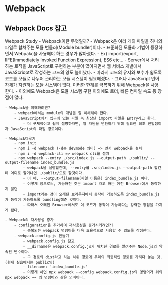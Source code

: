 # Webpack

## Webpack Docs 참고

Webpack Study
    - Webpack이란 무엇일까?
        - Webpack은 여러 개의 파일을 하나의 파일로 합쳐주는 모듈 번들러(Module bundler)이다.
        - 표준화된 모듈화 기법이 등장하면서 Webpakc을 사용해야 하는 경우가 많아졌다.
            - Ex) import/export, IIFE(Immediately Invoked Function Expression), ES6 etc...
        - Server에서 처리하는 로직을 JavaScript로 구현하는 부분이 많아지면서 웹 서비스 개발에서 JavaScriopt로 작성하는 코드의 양도 늘어났다. 
        - 따라서 코드의 유지와 보수가 쉽도록 코드를 모듈로 나누어 관리하는 모듈 시스템이 필요해졌다.
        - 그러나 JavaScript 언어 자체가 지원하는 모듈 시스템이 없다. 이러한 한계를 극복하기 위해 Webpack을 사용한다.
        - 이외에도 Webpack은 모듈 시스템 구현 이외에도 로더, 빠른 컴파일 속도 등 장점이 많다.

    - Webpack을 이해하려면?
        - webpack에서는 module의 개념을 잘 이해해야 한다.
        - JavaScript에서 입구에 있는 파일 즉 최상단 import 파일을 Entry라고 한다.
            - 더 구체적이고 쉽게 설명하자면, 웹 자원을 변환하기 위해 필요한 최초 진입점이자 JavaScript의 파일 경로이다.

    - Webpack다루기
        - npm init
        - npm i -d webpack (-d는 devmode 의미) => 먼저 webpack을 설치
        - npm i -d wepback-cli => webpack cli를 설치
        - npx webpack --entry ./src/index.js --output-path ./public/ --output-filename index_bundle.js
            - webpack을 실행할건데, --entry를 .src/index.js --output-path 할건데 어디로 할거냐면 ./public/으로 할것이다.
            - 이 때, --output-filename(파일 이름은) index_bundle.js 이다.
            - 이렇게 함으로써, 가능해진 것은 import 라고 하는 예전 Browser에서 동작하지 않던 
            - import라는 것이 오래된 브라우저에서 동작이 가능하도록 index_bundle.js가 동작이 가능하도록 bundling해준 것이다.
            - 따라서 오래된 Browser에서도 이 코드가 동작이 가능하다는 강력한 장점을 가지게 됐다.
    
    - Webpack의 재사용성 증가
        - configuration을 추가하여 재사용성을 증가시키려면??
            - 중복되는 webpack 명령어를 더욱 효율적으로 사용할 수 있도록 작성한다.
        - webpack.config.js 만들기
            - webpack.config.js 참고
            - __dirname은 webpack.config.js가 위치한 경로를 알려주는 Node.js의 약속된 변수이다.
            - 그 경로의 dist라고 하는 하위 경로에 우리의 최종적인 경로를 가져다 놓는 것. (현재 실습에서는 public임)
            - filename: 'index_bundle.js'
            - 이렇게 하면 npx webpack --config webpack.config.js의 명령어가 위의 npx webpack ~~ 의 명령어와 같은 의미이다.